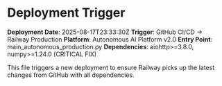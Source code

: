 # Deployment Trigger

**Deployment Date**: 2025-08-17T23:33:30Z
**Trigger**: GitHub CI/CD → Railway Production
**Platform**: Autonomous AI Platform v2.0
**Entry Point**: main_autonomous_production.py
**Dependencies**: aiohttp>=3.8.0, numpy>=1.24.0 (CRITICAL FIX)

This file triggers a new deployment to ensure Railway picks up the latest changes from GitHub with all dependencies.
